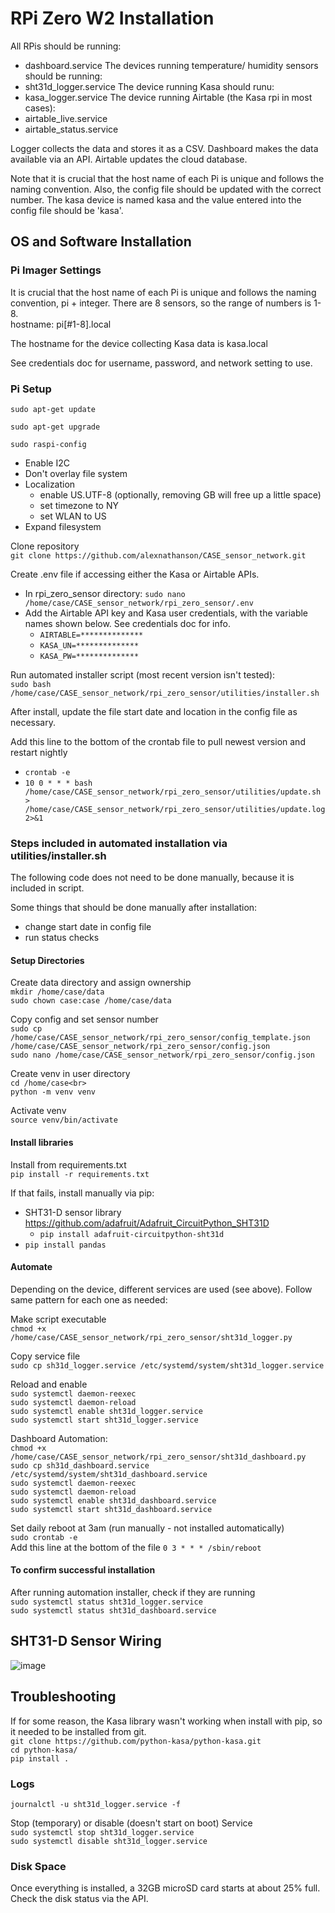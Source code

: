 # RPi Zero W2 Installation

All RPis should be running:
* dashboard.service
The devices running temperature/ humidity sensors should be running:
* sht31d_logger.service
The device running Kasa should runu:
* kasa_logger.service
The device running Airtable (the Kasa rpi in most cases):
* airtable_live.service
* airtable_status.service

Logger collects the data and stores it as a CSV. Dashboard makes the data available via an API. Airtable updates the cloud database.

Note that it is crucial that the host name of each Pi is unique and follows the naming convention. Also, the config file should be updated with the correct number. The kasa device is named kasa and the value entered into the config file should be 'kasa'.

## OS and Software Installation

### Pi Imager Settings

It is crucial that the host name of each Pi is unique and follows the naming convention, pi + integer. There are 8 sensors, so the range of numbers is 1-8.<br>
hostname: pi[#1-8].local

The hostname for the device collecting Kasa data is kasa.local

See credentials doc for username, password, and network setting to use.

### Pi Setup
`sudo apt-get update`

`sudo apt-get upgrade`

`sudo raspi-config`
* Enable I2C
* Don't overlay file system
* Localization
	* enable US.UTF-8 (optionally, removing GB will free up a little space)
	* set timezone to NY
	* set WLAN to US
* Expand filesystem

Clone repository<br>
`git clone https://github.com/alexnathanson/CASE_sensor_network.git`

Create .env file if accessing either the Kasa or Airtable APIs.
* In rpi_zero_sensor directory: `sudo nano /home/case/CASE_sensor_network/rpi_zero_sensor/.env`
* Add the Airtable API key and Kasa user credentials, with the variable names shown below. See credentials doc for info.
	* `AIRTABLE=**************`
	* `KASA_UN=**************`
	* `KASA_PW=**************`

Run automated installer script (most recent version isn't tested):<br>
`sudo bash /home/case/CASE_sensor_network/rpi_zero_sensor/utilities/installer.sh`

After install, update the file start date and location in the config file as necessary.

Add this line to the bottom of the crontab file to pull newest version and restart nightly
* `crontab -e`
* `10 0 * * * bash /home/case/CASE_sensor_network/rpi_zero_sensor/utilities/update.sh > /home/case/CASE_sensor_network/rpi_zero_sensor/utilities/update.log 2>&1`

### Steps included in automated installation via utilities/installer.sh
The following code does not need to be done manually, because it is included in script.

Some things that should be done manually after installation:
* change start date in config file
* run status checks

#### Setup Directories

Create data directory and assign ownership<br>
`mkdir /home/case/data`<br>
`sudo chown case:case /home/case/data`


Copy config and set sensor number<br>
`sudo cp /home/case/CASE_sensor_network/rpi_zero_sensor/config_template.json /home/case/CASE_sensor_network/rpi_zero_sensor/config.json`<br>
`sudo nano /home/case/CASE_sensor_network/rpi_zero_sensor/config.json`

Create venv in user directory<br>
`cd /home/case<br>`<br>
`python -m venv venv`

Activate venv<br>
`source venv/bin/activate`

#### Install libraries

Install from requirements.txt<br>
`pip install -r requirements.txt`

If that fails, install manually via pip:

* SHT31-D sensor library https://github.com/adafruit/Adafruit_CircuitPython_SHT31D
	* `pip install adafruit-circuitpython-sht31d`
* `pip install pandas`

#### Automate

<p>
	Depending on the device, different services are used (see above). Follow same pattern for each one as needed:
</p>

Make script executable<br>
`chmod +x /home/case/CASE_sensor_network/rpi_zero_sensor/sht31d_logger.py`

Copy service file<br>
`sudo cp sh31d_logger.service /etc/systemd/system/sht31d_logger.service`

Reload and enable<br>
`sudo systemctl daemon-reexec`<br>
`sudo systemctl daemon-reload`<br>
`sudo systemctl enable sht31d_logger.service`<br>
`sudo systemctl start sht31d_logger.service`

Dashboard Automation:<br>
`chmod +x /home/case/CASE_sensor_network/rpi_zero_sensor/sht31d_dashboard.py`<br>
`sudo cp sh31d_dashboard.service /etc/systemd/system/sht31d_dashboard.service`<br>
`sudo systemctl daemon-reexec`<br>
`sudo systemctl daemon-reload`<br>
`sudo systemctl enable sht31d_dashboard.service`<br>
`sudo systemctl start sht31d_dashboard.service`

Set daily reboot at 3am (run manually - not installed automatically)<br>
`sudo crontab -e`<br>
Add this line at the bottom of the file `0 3 * * * /sbin/reboot`

#### To confirm successful installation

After running automation installer, check if they are running<br>
`sudo systemctl status sht31d_logger.service`<br>
`sudo systemctl status sht31d_dashboard.service`

## SHT31-D Sensor Wiring
![image](https://cdn-learn.adafruit.com/assets/assets/000/101/432/medium640/adafruit_products_SHT31_RasPi_breadboard_bb.jpg?1618427246)

## Troubleshooting

If for some reason, the Kasa library wasn't working when install with pip, so it needed to be installed from git.<br>
`git clone https://github.com/python-kasa/python-kasa.git`<br>
`cd python-kasa/`<br>
`pip install .`

### Logs
`journalctl -u sht31d_logger.service -f`

Stop (temporary) or disable (doesn't start on boot) Service<br>
`sudo systemctl stop sht31d_logger.service`<br>
`sudo systemctl disable sht31d_logger.service`

### Disk Space

Once everything is installed, a 32GB microSD card starts at about 25% full. Check the disk status via the API.